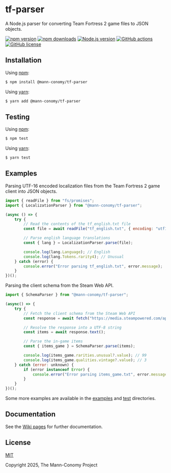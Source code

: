 # tf-parser

A Node.js parser for converting Team Fortress 2 game files to JSON objects.

[![npm version](https://img.shields.io/npm/v/@mann-conomy/tf-parser?style=flat-square&logo=npm)](https://npmjs.com/package/@mann-conomy/tf-parser)
[![npm downloads](https://img.shields.io/npm/d18m/@mann-conomy/tf-parser?style=flat-square&logo=npm)](https://npmjs.com/package/@mann-conomy/tf-parser)
[![Node.js version](https://img.shields.io/node/v/@mann-conomy/tf-parser?style=flat-square&logo=nodedotjs)](https://nodejs.org/en/about/releases/)
[![GitHub actions](https://img.shields.io/github/actions/workflow/status/Mann-Conomy/tf-parser/test.yml?branch=main&style=flat-square&logo=github&label=test)](https://github.com/Mann-Conomy/tf-parser/blob/main/.github/workflows/test.yml)
[![GitHub license](https://img.shields.io/github/license/Mann-Conomy/tf-parser?style=flat-square&logo=github)](https://github.com/Mann-Conomy/tf-parser/blob/main/LICENSE)

## Installation

Using [npm](https://www.npmjs.com/package/@mann-conomy/tf-parser):

```bash
$ npm install @mann-conomy/tf-parser
```

Using [yarn](https://yarnpkg.com/package/@mann-conomy/tf-parser):

```bash
$ yarn add @mann-conomy/tf-parser
```

## Testing

Using [npm](https://docs.npmjs.com/cli/v8/commands/npm-run-script):
```bash
$ npm test
```

Using [yarn](https://classic.yarnpkg.com/lang/en/docs/cli/run/):
```bash
$ yarn test
```

## Examples

Parsing UTF-16 encoded localization files from the Team Fortress 2 game client into JSON objects.

```js
import { readFile } from "fs/promises";
import { LocalizationParser } from "@mann-conomy/tf-parser";

(async () => {
    try {
        // Read the contents of the tf_english.txt file
        const file = await readFile("tf_english.txt", { encoding: "utf16le" });

        // Parse english language translations
        const { lang } = LocalizationParser.parse(file);

        console.log(lang.Language); // English
        console.log(lang.Tokens.rarity4); // Unusual
    } catch (error) {
        console.error("Error parsing tf_english.txt", error.message);
    }
})();
```

Parsing the client schema from the Steam Web API.

```js
import { SchemaParser } from "@mann-conomy/tf-parser";

(async() => {
    try {
        // Fetch the client schema from the Steam Web API
        const response = await fetch("https://media.steampowered.com/apps/440/scripts/items/items_game.bdc614ad776fb2d43c1f247fce870485d2299152.txt");

        // Resolve the response into a UTF-8 string
        const items = await response.text();

        // Parse the in-game items
        const { items_game } = SchemaParser.parse(items);

        console.log(items_game.rarities.unusual?.value); // 99
        console.log(items_game.qualities.vintage?.value); // 3
    } catch (error: unknown) {
        if (error instanceof Error) {
            console.error("Error parsing items_game.txt", error.message);
        }
    }
})();
```

Some more examples are available in the [examples](https://github.com/Mann-Conomy/tf-parser/tree/main/examples) and [test](https://github.com/Mann-Conomy/tf-parser/tree/main/test) directories.

## Documentation

See the [Wiki pages](https://github.com/Mann-Conomy/tf-parser/wiki) for further documentation.

## License

[MIT](LICENSE)

Copyright 2025, The Mann-Conomy Project
